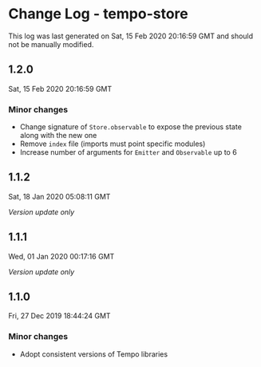 # Change Log - tempo-store

This log was last generated on Sat, 15 Feb 2020 20:16:59 GMT and should not be manually modified.

## 1.2.0
Sat, 15 Feb 2020 20:16:59 GMT

### Minor changes

- Change signature of `Store.observable` to expose the previous state along with the new one
- Remove `index` file (imports must point specific modules)
- Increase number of arguments for `Emitter` and `Observable` up to 6

## 1.1.2
Sat, 18 Jan 2020 05:08:11 GMT

*Version update only*

## 1.1.1
Wed, 01 Jan 2020 00:17:16 GMT

*Version update only*

## 1.1.0
Fri, 27 Dec 2019 18:44:24 GMT

### Minor changes

- Adopt consistent versions of Tempo libraries

